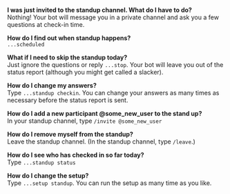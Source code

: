 **I was just invited to the standup channel. What do I have to do?**  
Nothing! Your bot will message you in a private channel and ask you a few questions at check-in time.

**How do I find out when standup happens?**  
`...scheduled`

**What if I need to skip the standup today?**  
Just ignore the questions or reply `...stop`. Your bot will leave you out of the status report (although you might get called a slacker).

**How do I change my answers?**  
Type `...standup checkin`. You can change your answers as many times as necessary before the status report is sent.

**How do I add a new participant @some_new_user to the stand up?**  
In your standup channel, type `/invite @some_new_user`

**How do I remove myself from the standup?**   
Leave the standup channel. (In the standup channel, type `/leave`.)

**How do I see who has checked in so far today?**  
Type `...standup status`

**How do I change the setup?**  
Type `...setup standup`. You can run the setup as many time as you like.  
